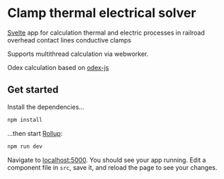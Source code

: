 # Clamp thermal electrical solver

[Svelte](https://github.com/sveltejs/svelte) app for calculation thermal and electric processes in railroad overhead contact lines conductive clamps

Supports multithread calculation via webworker.

Odex calculation based on [odex-js](https://github.com/littleredcomputer/odex-js)

## Get started

Install the dependencies...

```bash
npm install
```

...then start [Rollup](https://rollupjs.org):

```bash
npm run dev
```

Navigate to [localhost:5000](http://localhost:5000). You should see your app running. Edit a component file in `src`, save it, and reload the page to see your changes.
